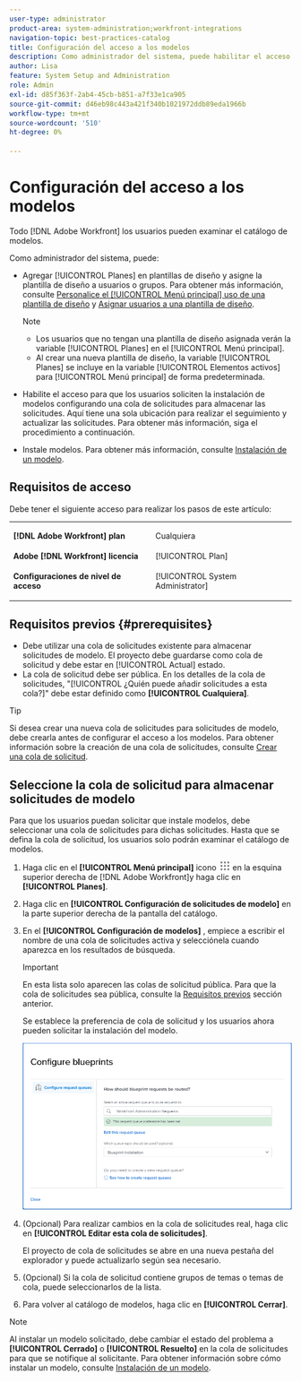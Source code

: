 ```yaml
---
user-type: administrator
product-area: system-administration;workfront-integrations
navigation-topic: best-practices-catalog
title: Configuración del acceso a los modelos
description: Como administrador del sistema, puede habilitar el acceso para que los usuarios soliciten la instalación de modelos configurando una cola de solicitudes para almacenar las solicitudes. Aquí tiene una sola ubicación para realizar el seguimiento y actualizar las solicitudes.
author: Lisa
feature: System Setup and Administration
role: Admin
exl-id: d85f363f-2ab4-45cb-b851-a7f33e1ca905
source-git-commit: d46eb98c443a421f340b1021972ddb89eda1966b
workflow-type: tm+mt
source-wordcount: '510'
ht-degree: 0%

---
```


# Configuración del acceso a los modelos

Todo [!DNL Adobe Workfront] los usuarios pueden examinar el catálogo de modelos.

Como administrador del sistema, puede:

* Agregar [!UICONTROL Planes] en plantillas de diseño y asigne la plantilla de diseño a usuarios o grupos. Para obtener más información, consulte [Personalice el [!UICONTROL Menú principal] uso de una plantilla de diseño](/help/quicksilver/administration-and-setup/customize-workfront/use-layout-templates/customize-main-menu.md) y [Asignar usuarios a una plantilla de diseño](/help/quicksilver/administration-and-setup/customize-workfront/use-layout-templates/assign-users-to-layout-template.md).

   >[!NOTE]
   >
   >* Los usuarios que no tengan una plantilla de diseño asignada verán la variable [!UICONTROL Planes] en el [!UICONTROL Menú principal].
   >* Al crear una nueva plantilla de diseño, la variable [!UICONTROL Planes] se incluye en la variable [!UICONTROL Elementos activos] para [!UICONTROL Menú principal] de forma predeterminada.



* Habilite el acceso para que los usuarios soliciten la instalación de modelos configurando una cola de solicitudes para almacenar las solicitudes. Aquí tiene una sola ubicación para realizar el seguimiento y actualizar las solicitudes. Para obtener más información, siga el procedimiento a continuación.
* Instale modelos. Para obtener más información, consulte [Instalación de un modelo](../../administration-and-setup/blueprints/blueprints-install.md).

## Requisitos de acceso

Debe tener el siguiente acceso para realizar los pasos de este artículo:

<table style="table-layout:auto"> 
 <col> 
 <col> 
 <tbody> 
  <tr> 
   <td role="rowheader"><strong>[!DNL Adobe Workfront] plan</strong></td> 
   <td> <p> Cualquiera</p> </td> 
  </tr> 
  <tr> 
   <td role="rowheader"><strong>Adobe [!DNL Workfront] licencia</strong></td> 
   <td>[!UICONTROL Plan]</td> 
  </tr> 
  <tr> 
   <td role="rowheader"><strong>Configuraciones de nivel de acceso</strong></td> 
   <td> <p>[!UICONTROL System Administrator]</p> </td> 
  </tr> 
 </tbody> 
</table>

## Requisitos previos {#prerequisites}

* Debe utilizar una cola de solicitudes existente para almacenar solicitudes de modelo. El proyecto debe guardarse como cola de solicitud y debe estar en [!UICONTROL Actual] estado.
* La cola de solicitud debe ser pública. En los detalles de la cola de solicitudes, &quot;[!UICONTROL ¿Quién puede añadir solicitudes a esta cola?]&quot; debe estar definido como **[!UICONTROL Cualquiera]**.

>[!TIP]
>
>Si desea crear una nueva cola de solicitudes para solicitudes de modelo, debe crearla antes de configurar el acceso a los modelos. Para obtener información sobre la creación de una cola de solicitudes, consulte [Crear una cola de solicitud](../../manage-work/requests/create-and-manage-request-queues/create-request-queue.md).

## Seleccione la cola de solicitud para almacenar solicitudes de modelo

Para que los usuarios puedan solicitar que instale modelos, debe seleccionar una cola de solicitudes para dichas solicitudes. Hasta que se defina la cola de solicitud, los usuarios solo podrán examinar el catálogo de modelos.

1. Haga clic en el **[!UICONTROL Menú principal]** icono ![](assets/main-menu-icon.png) en la esquina superior derecha de [!DNL Adobe Workfront]y haga clic en **[!UICONTROL Planes]**.
1. Haga clic en **[!UICONTROL Configuración de solicitudes de modelo]** en la parte superior derecha de la pantalla del catálogo.

   <!--
   <li value="3" data-mc-conditions="QuicksilverOrClassic.Draft mode"> <p>In the <strong>Configure blueprints</strong> dialog, ensure that the <strong>Configure request queues</strong> tab is selected.</p> </li>
   -->

1. En el **[!UICONTROL Configuración de modelos]** , empiece a escribir el nombre de una cola de solicitudes activa y selecciónela cuando aparezca en los resultados de búsqueda.

   >[!IMPORTANT]
   >
   >En esta lista solo aparecen las colas de solicitud pública. Para que la cola de solicitudes sea pública, consulte la [Requisitos previos](#prerequisites) sección anterior.

   Se establece la preferencia de cola de solicitud y los usuarios ahora pueden solicitar la instalación del modelo.

   ![Configurar cola de solicitud](assets/Blueprints_access_setup_request_queue.png)

1. (Opcional) Para realizar cambios en la cola de solicitudes real, haga clic en **[!UICONTROL Editar esta cola de solicitudes]**.

   El proyecto de cola de solicitudes se abre en una nueva pestaña del explorador y puede actualizarlo según sea necesario.

1. (Opcional) Si la cola de solicitud contiene grupos de temas o temas de cola, puede seleccionarlos de la lista.
1. Para volver al catálogo de modelos, haga clic en **[!UICONTROL Cerrar]**.

>[!NOTE]
>
>Al instalar un modelo solicitado, debe cambiar el estado del problema a **[!UICONTROL Cerrado]** o **[!UICONTROL Resuelto]** en la cola de solicitudes para que se notifique al solicitante. Para obtener información sobre cómo instalar un modelo, consulte [Instalación de un modelo](../../administration-and-setup/blueprints/blueprints-install.md).

